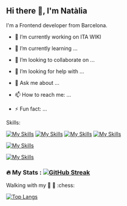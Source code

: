 ## Hi there 👋, I'm Natàlia

I'm a Frontend developer from Barcelona.


- 🔭 I’m currently working on ITA WIKI
- 🌱 I’m currently learning ...
- 👯 I’m looking to collaborate on ...
- 🤔 I’m looking for help with ...
- 💬 Ask me about ...
- 📫 How to reach me: ...

- ⚡ Fun fact: ...


Skills:

[![My Skills](https://skillicons.dev/icons?i=react,js,ts,html,css,bootstrap,sass,styledcomponents)](https://skillicons.dev)
[![My Skills](https://skillicons.dev/icons?i=git,github)](https://skillicons.dev)
[![My Skills](https://skillicons.dev/icons?i=jest,vitest)](https://skillicons.dev)
[![My Skills](https://skillicons.dev/icons?i=figma,firebase,vscode,vite)](https://skillicons.dev)

[![My Skills](https://skillicons.dev/icons?i=java,php,postman)](https://skillicons.dev)

[![My Skills](https://skillicons.dev/icons?i=linkedin)](https://skillicons.dev)

### :fire: My Stats : [![GitHub Streak](https://streak-stats.demolab.com/?user=NataliaR-BCN)](https://git.io/streak-stats)


Walking with my :dog: :dog:
:chess:

[![Top Langs](https://github-readme-stats.vercel.app/api/top-langs/?username=NataliaR-BCN&layout=compact&theme=vision-friendly-dark)](https://github.com/anuraghazra/github-readme-stats)
